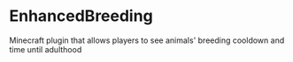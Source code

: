 # EnhancedBreeding
Minecraft plugin that allows players to see animals' breeding cooldown and time until adulthood

